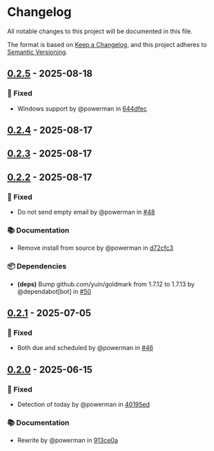 # Changelog

All notable changes to this project will be documented in this file.

The format is based on [Keep a Changelog](https://keepachangelog.com/en/1.1.0/),
and this project adheres to [Semantic Versioning](https://semver.org/spec/v2.0.0.html).

## [0.2.5] - 2025-08-18

### 🐛 Fixed

- Windows support by @powerman in [644dfec]

[0.2.5]: https://github.com/powerman/md-tasks-notify/compare/v0.2.4..v0.2.5
[644dfec]: https://github.com/powerman/md-tasks-notify/commit/644dfec2c60c325ca7e49bfbcca4ebdb429b0904

## [0.2.4] - 2025-08-17

[0.2.4]: https://github.com/powerman/md-tasks-notify/compare/v0.2.3..v0.2.4

## [0.2.3] - 2025-08-17

[0.2.3]: https://github.com/powerman/md-tasks-notify/compare/v0.2.2..v0.2.3

## [0.2.2] - 2025-08-17

### 🐛 Fixed

- Do not send empty email by @powerman in [#48]

### 📚 Documentation

- Remove install from source by @powerman in [d72cfc3]

### 📦️ Dependencies

- **(deps)** Bump github.com/yuin/goldmark from 1.7.12 to 1.7.13 by @dependabot[bot] in [#50]

[0.2.2]: https://github.com/powerman/md-tasks-notify/compare/v0.2.1..v0.2.2
[d72cfc3]: https://github.com/powerman/md-tasks-notify/commit/d72cfc348d0bfaa9e398af35a42e4e20a3e8bff8
[#48]: https://github.com/powerman/md-tasks-notify/pull/48
[#50]: https://github.com/powerman/md-tasks-notify/pull/50

## [0.2.1] - 2025-07-05

### 🐛 Fixed

- Both due and scheduled by @powerman in [#46]

[0.2.1]: https://github.com/powerman/md-tasks-notify/compare/v0.2.0..v0.2.1
[#46]: https://github.com/powerman/md-tasks-notify/pull/46

## [0.2.0] - 2025-06-15

### 🐛 Fixed

- Detection of today by @powerman in [40195ed]

### 📚 Documentation

- Rewrite by @powerman in [913ce0a]

[0.2.0]: https://github.com/powerman/md-tasks-notify/compare/%40%7B10year%7D..v0.2.0
[40195ed]: https://github.com/powerman/md-tasks-notify/commit/40195ed9708676ef27d517db21152537b37d462b
[913ce0a]: https://github.com/powerman/md-tasks-notify/commit/913ce0a1b1944a3886e1de6822a352b22f852662

<!-- generated by git-cliff -->
